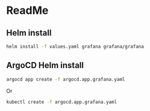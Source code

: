 # ReadMe

## Helm install

~~~bash
helm install -f values.yaml grafana grafana/grafana
~~~

## ArgoCD Helm install

~~~bash
argocd app create -f argocd.app.grafana.yaml
~~~

Or

~~~bash
kubectl create -f argocd.app.grafana.yaml
~~~
